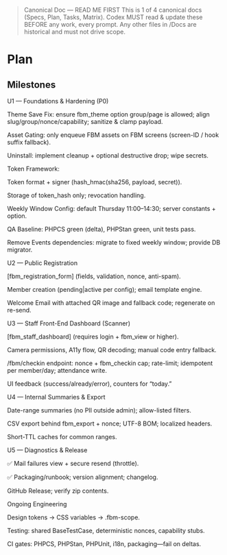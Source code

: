 > Canonical Doc — READ ME FIRST
> This is 1 of 4 canonical docs (Specs, Plan, Tasks, Matrix).
> Codex MUST read & update these BEFORE any work, every prompt.
> Any other files in /Docs are historical and must not drive scope.

# Plan

## Milestones

U1 — Foundations & Hardening (P0)

Theme Save Fix: ensure fbm_theme option group/page is allowed; align slug/group/nonce/capability; sanitize & clamp payload.

Asset Gating: only enqueue FBM assets on FBM screens (screen-ID / hook suffix fallback).

Uninstall: implement cleanup + optional destructive drop; wipe secrets.

Token Framework:

Token format + signer (hash_hmac(sha256, payload, secret)).

Storage of token_hash only; revocation handling.

Weekly Window Config: default Thursday 11:00–14:30; server constants + option.

QA Baseline: PHPCS green (delta), PHPStan green, unit tests pass.

Remove Events dependencies: migrate to fixed weekly window; provide DB migrator.

U2 — Public Registration

[fbm_registration_form] (fields, validation, nonce, anti-spam).

Member creation (pending|active per config); email template engine.

Welcome Email with attached QR image and fallback code; regenerate on re-send.

U3 — Staff Front-End Dashboard (Scanner)

[fbm_staff_dashboard] (requires login + fbm_view or higher).

Camera permissions, A11y flow, QR decoding; manual code entry fallback.

/fbm/checkin endpoint: nonce + fbm_checkin cap; rate-limit; idempotent per member/day; attendance write.

UI feedback (success/already/error), counters for “today.”

U4 — Internal Summaries & Export

Date-range summaries (no PII outside admin); allow-listed filters.

CSV export behind fbm_export + nonce; UTF-8 BOM; localized headers.

Short-TTL caches for common ranges.

U5 — Diagnostics & Release

✅ Mail failures view + secure resend (throttle).

✅ Packaging/runbook; version alignment; changelog.

GitHub Release; verify zip contents.

Ongoing Engineering

Design tokens → CSS variables → .fbm-scope.

Testing: shared BaseTestCase, deterministic nonces, capability stubs.

CI gates: PHPCS, PHPStan, PHPUnit, i18n, packaging—fail on deltas.
